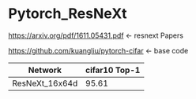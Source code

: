 # Pytorch_ResNeXt
https://arxiv.org/pdf/1611.05431.pdf <- resnext Papers

https://github.com/kuangliu/pytorch-cifar <- base code

| Network             | cifar10 Top-1 |
| ------------------- | ----------- |
| ResNeXt_16x64d   |  95.61       |
